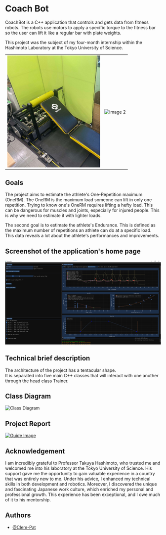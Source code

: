 
# Coach Bot

CoachBot is a C++ application that controls and gets data from fitness robots. 
The robots use motors to apply a specific torque to the fitness bar so the user can lift it like a regular bar with plate weights. 

This project was the subject of my four-month internship within the Hashimoto Laboratory at the Tokyo University of Science. 

<table>
  <tr>
    <td><img src="resources/robot1.jpg" alt="Image 1" width="300"/></td>
    <td><img src="https://github.com/Clem-Pat/TrainerBot/blob/main/resources/robot2.jpg" alt="Image 2" width="300"/></td>
  </tr>
</table>

## Goals 

The project aims to estimate the athlete's One-Repetition maximum (OneRM). The OneRM is the maximum load someone can lift in only one repetition. Trying to know one's OneRM requires lifting a hefty load. This can be dangerous for muscles and joints, especially for injured people. This is why we need to estimate it with lighter loads. 

The second goal is to estimate the athlete's Endurance. This is defined as the maximum number of repetitions an athlete can do at a specific load. This data reveals a lot about the athlete's performances and improvements.  


## Screenshot of the application's home page
![ImageApp](resources/homePage2.png)


## Technical brief description

The architecture of the project has a tentacular shape.   
It is separated into five main C++ classes that will interact with one another through the head class Trainer.


## Class Diagram
![Class Diagram](https://github.com/Clem-Pat/TrainerBot/blob/main/resources/ClassDiagram_1.1.1.png)



## Project Report
<a href="resources/Clement_PATRIZIO_Internship_report.pdf">
  <img src="https://static.vecteezy.com/system/resources/previews/023/234/824/original/pdf-icon-red-and-white-color-for-free-png.png" alt="Guide Image" width="70" height="70">
</a>


## Acknowledgement 

I am incredibly grateful to Professor Takuya Hashimoto, who trusted me and welcomed me into his laboratory at the Tokyo University of Science. His support gave me the opportunity to gain valuable experience in a country that was entirely new to me. Under his advice, I enhanced my technical skills in both development and robotics. Moreover, I discovered the unique and fascinating Japanese work culture, which enriched my personal and professional growth. This experience has been exceptional, and I owe much of it to his mentorship.


## Authors

- [@Clem-Pat](https://www.github.com/Clem-Pat)


